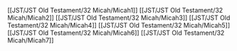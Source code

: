 [[JST/JST Old Testament/32 Micah/Micah1]]
[[JST/JST Old Testament/32 Micah/Micah2]]
[[JST/JST Old Testament/32 Micah/Micah3]]
[[JST/JST Old Testament/32 Micah/Micah4]]
[[JST/JST Old Testament/32 Micah/Micah5]]
[[JST/JST Old Testament/32 Micah/Micah6]]
[[JST/JST Old Testament/32 Micah/Micah7]]
